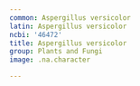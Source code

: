 ```yaml
---
common: Aspergillus versicolor
latin: Aspergillus versicolor
ncbi: '46472'
title: Aspergillus versicolor
group: Plants and Fungi
image: .na.character

---
```

